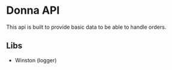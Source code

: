# Donna API

This api is built to provide basic data to be able to handle orders.

## Libs

* Winston (logger)
